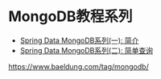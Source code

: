 # MongoDB教程系列


- [Spring Data MongoDB系列(一): 简介](05_01_spring-data-mongodb-tutorial.md)
- [Spring Data MongoDB系列(二): 简单查询](05_queries-in-spring-data-mongodb.md)



<https://www.baeldung.com/tag/mongodb/>

